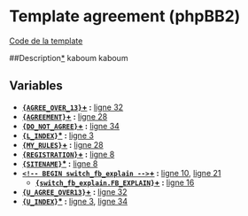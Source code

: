 # Template agreement (phpBB2)

[Code de la template](../../src/subsilver/agreement.tpl)

##Description[*](https://fa-tvars.appspot.com/tpl/subsilver/agreement)
kaboum kaboum

## Variables

* __[`{AGREE_OVER_13}`](https://github.com/Etana/template.list/blob/master/var/AGREE_OVER_13.md#readme)<a href="https://fa-tvars.appspot.com/var/AGREE_OVER_13">+</a> :__ [ligne 32](../tpl/src/subsilver/agreement.tpl#L32)
* __[`{AGREEMENT}`](https://github.com/Etana/template.list/blob/master/var/AGREEMENT.md#readme)<a href="https://fa-tvars.appspot.com/var/AGREEMENT">+</a> :__ [ligne 28](../tpl/src/subsilver/agreement.tpl#L28)
* __[`{DO_NOT_AGREE}`](https://github.com/Etana/template.list/blob/master/var/DO_NOT_AGREE.md#readme)<a href="https://fa-tvars.appspot.com/var/DO_NOT_AGREE">+</a> :__ [ligne 34](../tpl/src/subsilver/agreement.tpl#L34)
* __[`{L_INDEX}`](https://github.com/Etana/template.list/blob/master/var/L_INDEX.md#readme)<a href="https://fa-tvars.appspot.com/var/L_INDEX">*</a> :__ [ligne 3](../tpl/src/subsilver/agreement.tpl#L3)
* __[`{MY_RULES}`](https://github.com/Etana/template.list/blob/master/var/MY_RULES.md#readme)<a href="https://fa-tvars.appspot.com/var/MY_RULES">+</a> :__ [ligne 28](../tpl/src/subsilver/agreement.tpl#L28)
* __[`{REGISTRATION}`](https://github.com/Etana/template.list/blob/master/var/REGISTRATION.md#readme)<a href="https://fa-tvars.appspot.com/var/REGISTRATION">+</a> :__ [ligne 8](../tpl/src/subsilver/agreement.tpl#L8)
* __[`{SITENAME}`](https://github.com/Etana/template.list/blob/master/var/SITENAME.md#readme)<a href="https://fa-tvars.appspot.com/var/SITENAME">*</a> :__ [ligne 8](../tpl/src/subsilver/agreement.tpl#L8)
* __[`<!-- BEGIN switch_fb_explain -->`](https://github.com/Etana/template.list/blob/master/var/switch_fb_explain.md#readme)<a href="https://fa-tvars.appspot.com/var/switch_fb_explain">+</a> :__ [ligne 10](../tpl/src/subsilver/agreement.tpl#L10), [ligne 21](../tpl/src/subsilver/agreement.tpl#L21)
    * __[`{switch_fb_explain.FB_EXPLAIN}`](https://github.com/Etana/template.list/blob/master/var/switch_fb_explain.FB_EXPLAIN.md#readme)<a href="https://fa-tvars.appspot.com/var/switch_fb_explain.FB_EXPLAIN">+</a> :__ [ligne 16](../tpl/src/subsilver/agreement.tpl#L16)
* __[`{U_AGREE_OVER13}`](https://github.com/Etana/template.list/blob/master/var/U_AGREE_OVER13.md#readme)<a href="https://fa-tvars.appspot.com/var/U_AGREE_OVER13">+</a> :__ [ligne 32](../tpl/src/subsilver/agreement.tpl#L32)
* __[`{U_INDEX}`](https://github.com/Etana/template.list/blob/master/var/U_INDEX.md#readme)<a href="https://fa-tvars.appspot.com/var/U_INDEX">*</a> :__ [ligne 3](../tpl/src/subsilver/agreement.tpl#L3), [ligne 34](../tpl/src/subsilver/agreement.tpl#L34)
